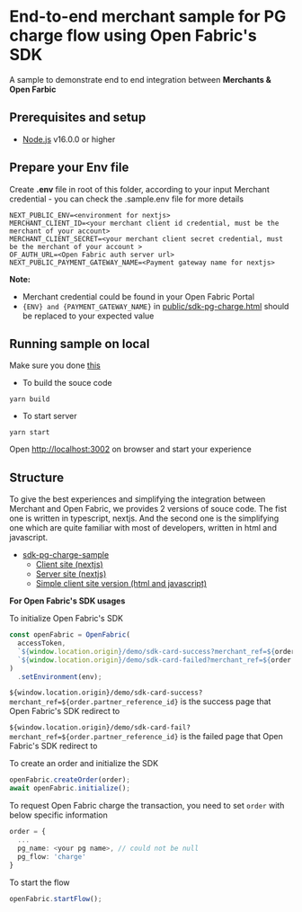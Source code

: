 # End-to-end merchant sample for PG charge flow using Open Fabric's SDK

A sample to demonstrate end to end integration between ****Merchants & Open Farbic****

## Prerequisites and setup

* [Node.js](https://nodejs.org/en/) v16.0.0 or higher

## Prepare your Env file

Create **.env** file in root of this folder, according to your input Merchant credential - you can check the .sample.env file for more details

```shell
NEXT_PUBLIC_ENV=<environment for nextjs>
MERCHANT_CLIENT_ID=<your merchant client id credential, must be the merchant of your account>
MERCHANT_CLIENT_SECRET=<your merchant client secret credential, must be the merchant of your account >
OF_AUTH_URL=<Open Fabric auth server url>
NEXT_PUBLIC_PAYMENT_GATEWAY_NAME=<Payment gateway name for nextjs>
```

**Note:**

* Merchant credential could be found in your Open Fabric Portal
* `{ENV} and {PAYMENT_GATEWAY_NAME}` in [public/sdk-pg-charge.html](./public/sdk-pg-charge.html) should be replaced to your expected value

## Running sample on local

Make sure you done [this](#prepare-your-env-file)

* To build the souce code
```shell
yarn build
```

* To start server

```shell
yarn start
```

Open <http://localhost:3002> on browser and start your experience

## Structure

To give the best experiences and simplifying the integration between Merchant and Open Fabric, we provides 2 versions of souce code. The fist one is written in typescript, nextjs. And the second one is the simplifying one which are quite familiar with most of developers, written in html and javascript.

* [sdk-pg-charge-sample](./../sdk-pg-charge-sample/)
  * [Client site (nextjs)](pages/demo/sdk-pg-charge.tsx)
  * [Server site (nextjs)](pages/api)
  * [Simple client site version (html and javascript)](public/sdk-pg-charge.html)


**For Open Fabric's SDK usages**

To initialize Open Fabric's SDK
``` typescript
const openFabric = OpenFabric(
  accessToken,
  `${window.location.origin}/demo/sdk-card-success?merchant_ref=${order.partner_reference_id}`,
  `${window.location.origin}/demo/sdk-card-failed?merchant_ref=${order.partner_reference_id}`
)
  .setEnvironment(env);
```
`${window.location.origin}/demo/sdk-card-success?merchant_ref=${order.partner_reference_id}` is the success page that Open Fabric's SDK redirect to

`${window.location.origin}/demo/sdk-card-fail?merchant_ref=${order.partner_reference_id}` is the failed page that Open Fabric's SDK redirect to

To create an order and initialize the SDK

``` typescript
openFabric.createOrder(order);
await openFabric.initialize();
```

To request Open Fabric charge the transaction, you need to set `order` with below specific information
``` typescript
order = {
  ...
  pg_name: <your pg name>, // could not be null
  pg_flow: 'charge'
}
```

To start the flow
``` typescript
openFabric.startFlow();
```
